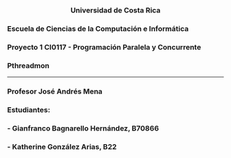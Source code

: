 ### <p style="text-align: center;">Universidad de Costa Rica</p>
### Escuela de Ciencias de la Computación e Informática
### Proyecto 1 CI0117 - Programación Paralela y Concurrente 
### Pthreadmon

---

### Profesor José Andrés Mena
### Estudiantes: 
### - Gianfranco Bagnarello Hernández, B70866  
### - Katherine González Arias, B22  



